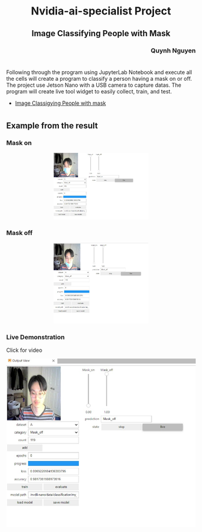 <h1 align= "center"> Nvidia-ai-specialist Project </h1>
<h2 align = "center"> Image Classifying People with Mask </h2>
<h3 align = "right"> Quynh Nguyen </h3>

#
Following through the program using JupyterLab Notebook and execute all the cells will create a program to classify a person having a mask on or off. The project use Jetson Nano with a USB camera to capture datas. 
The program will create live tool widget to easily collect, train, and test. 

- [Image Classigying People with mask](qtn_mask_classification.ipynb)
#

## Example from the result
### Mask on 
<p align = "center">
  <img src="https://github.com/qtn00/nvidia-ai-specialist/blob/main/mask_on.jpg" width ="50%">
</p>

### Mask off
<p align = "center">
  <img src="https://github.com/qtn00/nvidia-ai-specialist/blob/main/partially_mask.jpg" width = "50%">
  </p>

### Live Demonstration
Click for video

<a href="https://youtu.be/_bjiPQDDT48"><p align = "center">
  <img src="https://github.com/qtn00/nvidia-ai-specialist/blob/main/mask_off.jpg">
  </p></a>
  
  
